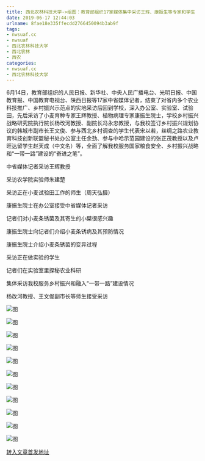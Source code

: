```yaml
---
title: 西北农林科技大学->组图：教育部组织17家媒体集中采访王辉、康振生等专家和学生 | nwsuaf.cc
date: 2019-06-17 12:44:03
urlname: 8fae18e335ffecdd2766450094b3ab9f
tags: 
- nwsuaf.cc
- nwsuaf
- 西北农林科技大学
- 西北农林
- 西农
categories:
- nwsuaf.cc
- 西北农林科技大学
---
```



6月14日，教育部组织的人民日报、新华社、中央人民广播电台、光明日报、中国教育报、中国教育电视台、陕西日报等17家中省媒体记者，结束了对省内多个农业科技推广、乡村振兴示范点的实地采访后回到学校，深入办公室、实验室、试验田，先后采访了小麦育种专家王辉教授、植物病理专家康振生院士，学校乡村振兴战略研究院执行院长杨改河教授、副院长冯永忠教授，与我校签订乡村振兴规划协议的韩城市副市长王文俊、参与西北乡村调查的学生代表宋以若，丝绸之路农业教育科技创新联盟秘书处办公室主任余劲、参与中哈示范园建设的张正茂教授以及卢旺达留学生赵天成（中文名）等，全面了解我校服务国家粮食安全、乡村振兴战略和“一带一路”建设的“奋进之笔”。

中省媒体记者采访王辉教授

采访农学院实验师朱建楚

采访正在小麦试验田工作的师生（周天弘摄）

康振生院士在办公室接受中省媒体记者采访

记者们对小麦条锈菌及其寄生的小檗很感兴趣

康振生院士向记者们介绍小麦条锈病及其预防情况

康振生院士介绍小麦条锈菌的变异过程

采访正在做实验的学生

记者们在实验室里探秘农业科研

集体采访我校服务乡村振兴和融入“一带一路”建设情况

杨改河教授、王文俊副市长等师生接受采访



![图](https://news.nwsuaf.edu.cn/images/content/2019-06/20190617120803919315.jpg)

![图](https://news.nwsuaf.edu.cn/images/content/2019-06/20190617120744400251.jpg)

![图](https://news.nwsuaf.edu.cn/images/content/2019-06/20190617120724774195.jpg)

![图](https://news.nwsuaf.edu.cn/images/content/2019-06/20190617120704242012.jpg)

![图](https://news.nwsuaf.edu.cn/images/content/2019-06/20190617120644469939.jpg)

![图](https://news.nwsuaf.edu.cn/images/content/2019-06/20190617120622864879.jpg)

![图](https://news.nwsuaf.edu.cn/images/content/2019-06/20190617120602917713.jpg)

![图](https://news.nwsuaf.edu.cn/images/content/2019-06/20190617120543729673.jpg)

![图](https://news.nwsuaf.edu.cn/images/content/2019-06/20190617120520860545.jpg)

![图](https://news.nwsuaf.edu.cn/images/content/2019-06/20190617120457129407.jpg)

![图](https://news.nwsuaf.edu.cn/images/content/2019-06/20190617120424736354.jpg)

[转入文章首发地址](https://news.nwsuaf.edu.cn/xnxw/90300.htm)